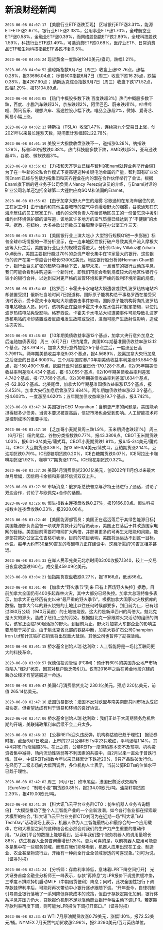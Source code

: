 # 新浪财经新闻
`2023-06-08 04:07:17` 【美股行业ETF涨跌互现】 区域银行ETF涨3.31%，能源ETFETF涨2.67%，银行业ETF涨2.38%，公用事业ETF涨1.70%，全球航空业ETF涨0.58%，金融业ETF涨0.39%，而网络股指数ETF跌2.89%，全球科技股跌1.59%，科技行业ETF跌1.49%，可选消费ETF跌0.68%。医疗业ETF、日常消费品ETF和生物科技指数ETF各跌不到0.5%。

`2023-06-08 04:05:24` 现货黄金一度跌破1940美元/盎司，跌幅1.21%。

`2023-06-08 04:04:52`   道琼斯指数6月7日（周三）收盘上涨92.76点，涨幅0.28%，报33666.04点；
标普500指数6月7日（周三）收盘下跌16.25点，跌幅0.38%，报4267.60点；
纳斯达克综合指数6月7日（周三）收盘下跌171.52点，跌幅1.29%，报13104.89点。

`2023-06-08 04:03:05` 【热门中概股多数下跌 百度跌超3%】热门中概股多数下跌，百度、小鹏汽车跌超3%，京东跌超2%，阿里巴巴、蔚来跌超1%，哔哩哔哩、腾讯音乐、理想汽车、富途控股小幅下跌。唯品会涨超2%，微博、爱奇艺、网易小幅上涨。

`2023-06-08 04:02:13` 特斯拉（TSLA）收涨1.47%，连续第九个交易日上涨，创2021年以来最长连涨天数，期间累计涨幅超过22.78%。

`2023-06-08 04:01:19` 美股三大指数收盘涨跌不一，道指涨0.28%，纳指跌1.29%，标普500指数跌0.38%，热门科技股多数下跌，AMD跌超5%，亚马逊跌超4%，谷歌、微软跌超3%。

`2023-06-08 03:56:03` 【力拓和天齐锂业已经与智利的Enami就锂业务举行会谈】为了在一种新的公私合作模式下提高锂这种关键电池金属的产量，智利国有矿业公司Enami已经与包括力拓集团和天齐锂业在内的潜在合作伙伴举行了会谈。根据Enami旗下新的锂业务子公司负责人Nancy Perez向议员的介绍，与Enami对话的矿业公司名单还包括全球第二大锂供应商SQM和法国的Eramet。

`2023-06-08 03:55:02` 【由于加拿大野火产生的烟雾 谷歌通知在东海岸居住的员工在家工作】由于纽约和其他主要城市的空气中弥漫着野火的烟雾，谷歌通知在东海岸居住的员工居家工作。纽约的公司负责人在给该地区员工的一份备忘录中援引纽约州环境保护部的话写道，该地区许多地方的空气质量已经达到了“不健康”的水平。据悉，在纽约，大多谷歌公司数员工每周至少要在办公室工作三天。

`2023-06-08 03:54:31` 【美国银行业上演大吃小 大型银行规模Q1进一步膨胀】标普全球市场情报的一项分析显示，在一连串地区性银行破产导致其资产流入摩根大通等大行之后，美国银行业巨头的规模变得更大。分析师Gaby Villaluz和Zuhaib Gull表示，美国主要银行超过70%的总资产增长集中在10家最大的银行，这些银行的资产在第一季度合计增长6300亿美元。地区银行股分析师Herman Chan预计，银行业巨头扩张的趋势将持续下去，展望未来，一旦当前的银行业动荡平息，我们可能会看到并购迎来一个新时代，即我们可能会看到规模较大的地区性银行与较小的银行合并，以达到应对更严格的监管环境和更严峻的盈利环境所需的规模。

`2023-06-08 03:54:08` 【格罗西：卡霍夫卡水电站大坝遭袭或致扎波罗热核电站冷却装置受损】俄新社当地时间7日报道称，国际原子能机构总干事格罗西在接受采访时表示，受卡霍夫卡水电站大坝遭袭击事件影响，国际原子能机构将向扎波罗热核电站增派人员。同时，该机构正在监测卡霍夫卡水库水位并将制定措施，以使扎波罗热核电站免受影响。格罗西说，卡霍夫卡水电站大坝遭袭事件可能导致扎波罗热核电站的冷却装置或者反应堆发生故障或受损，进而可能产生放射性影响，造成生态灾难。

`2023-06-08 03:48:08` 【10年期美债收益率涨13个基点，加拿大央行意外加息之后追随加债表现】 周三（6月7日）纽约尾盘，美国10年期基准国债收益率涨13.12个基点，报3.7914%，加拿大央行意外加息25个基点之后，一度涨至日高3.7991%。两年期美债收益率涨9.03个基点，报4.5689%，脱离加拿大央行加息之后涨至的日高4.6003%。三个月期国库券/10年期美债收益率利差涨16.584个基点，报-150.490个基点，欧股开盘时曾跌至日低-170.128个基点。02/05年期美债收益率利差涨4.434个基点，报-63.055个基点。02/10年期美债收益率利差涨4.742个基点，报-77.768个基点。02/30年期美债收益率利差涨1.634个基点，报-62.882个基点。北美尾盘，加拿大10年期基准国债收益率涨17.5个基点，报3.453%，加拿大央行加息后曾涨至3.484%。两年期加债收益率涨22.0个基点，报4.603%，一度涨至4.620%；五年期加债收益率涨19.7个基点，报3.742%。

`2023-06-08 03:47:34` 美国银行CEO Moynihan：当前更严肃的问题是，美国能承担得起多少债务。当资本要求被提高后，信贷市场也会受到影响。人工智能技术将是控制成本的重要手段。

`2023-06-08 03:47:10` 【芝加哥小麦期货周三跌1.9%，玉米期货也跌超1%】 周三（6月7日）纽约尾盘，谷物分类指数跌0.77%，报43.3806点。CBOT玉米期货跌1.03%，报6.01-3/4美元/蒲式耳。CBOT小麦期货跌1.91%，报6.15-3/4美元/蒲式耳。CBOT大豆期货涨0.39%，报13.59-3/4美元/蒲式耳，豆粕期货涨2.14%，豆油期货跌0.79%。ICE原糖期货跌0.20%，ICE白糖期货跌0.07%。ICE阿拉比卡咖啡期货涨1.92%，咖啡“C”期货涨1.11%。ICE棉花期货跌0.32%。

`2023-06-08 03:37:20` 美国4月消费信贷230.1亿美元，创2022年11月份以来最大单月增幅，因信用卡余额和非循环信贷双双上升。

`2023-06-08 03:27:50` 市场消息：俄罗斯总统普京与沙特王储进行了通话，讨论了双边合作，讨论了与欧佩克+合作的话题。

`2023-06-08 03:26:06` 恒生指数主连夜盘收跌0.27%，报19166.00点。恒生科技指数主连夜盘收跌0.33%，报3920.00点。

`2023-06-08 03:22:40` 【美国能源部官员：美国正在远远落后于其绿色能源目标】美国能源部负责监督一项联邦贷款计划的官员表示，美国正在落后于其改造国家电网的目标。美国目前需要将电网扩大两倍，并部署更多的可再生太阳能和风能。能源部贷款办公室主任吉格尔表示，目前的项目表明，美国将远远达不到这一目标。他说，每年大约有30至50吉瓦的零碳电力正在建设中，这离所需的90吉瓦相差甚远。

`2023-06-08 03:04:33` 在岸人民币兑美元北京时间03:00收报7.1340，较上一交易日夜盘收盘跌160点。成交量459.09亿美元。

`2023-06-08 03:04:21` 恒指期货夜盘收跌0.27%，报19166点，低水86点。

`2023-06-08 03:01:40` 【加拿大“野火季节”到来 已有上百场野火失控】据悉，目前加拿大全国仍有400多起森林火灾，其中大部分已经失控。加拿大总理特鲁多表示，加拿大正在经历有史以来“最严重的野火季节”。根据加拿大国家火灾数据库的数据，加拿大今年的野火烧毁的土地比以往任何时候都要多，到目前为止，已有超过380万公顷（940万英亩）的土地被烧毁。这大约是新泽西州的两倍大。魁北克是火灾的源头，造成了纽约上空的污染。根据魁北克一家跟踪火灾活动的组织的网站，该省正面临150起活跃的野火。到目前为止，野火对加拿大东部企业的影响主要局限于采矿业。由于魁北克省北部的铁路中断，加拿大铁矿石公司Champion Iron Ltd预计其铁矿石销售将出现重大延误。其他公司也暂停了勘探活动。

`2023-06-08 03:01:15` 桥水基金创始人瑞·达利欧：人工智能将是一场比互联网更大的科技革命。

`2023-06-08 03:00:57` 保德信投资管理 (PGIM)：预计有60%的美国办公地产市场将陷入“炼狱”状态，因其对租户缺乏吸引力。仅有2016年之后在黄金地段兴建的新办公楼才有望逃脱这一命运。

`2023-06-08 03:00:47` 美国4月消费信贷变动 230.1亿美元，预期 220亿美元，前值 265.14亿美元。

`2023-06-08 02:47:10` 法国贸易部长：法国不反对欧盟与南美南部共同市场达成贸易协定，但希望达成有利于贸易和环境的良好协议。

`2023-06-08 02:47:00` 桥水基金创始人瑞·达利欧：我们正处于大周期债务危机后期的开端，美联储政策利率后续不会上升太多。

`2023-06-08 02:46:32` 【公募REITs迎久违反弹，机构称估值已趋于理性】 据证券时报，截至6月7日收盘，上市的27只公募REITs中23只收红，平均涨幅1.14%，其中4只REITs涨幅超3%。在此之前，公募REITs一度深陷基本面不及预期、机构投资者集中减持、场内流动性转弱等不利因素的共振中，自2月以来一直处于普跌行情。其中，中证REITs指数今年以来已经累计下跌近20%，9只产品跌破发行价。在经历了二级市场的大幅回调后，多位机构人士表示，当前公募REITs的估值水平已趋于理性。

`2023-06-08 02:42:02` 周三（6月7日）欧市尾盘，法国巴黎泛欧交易所（EuroNext）“制粉小麦”期货跌0.85%，报234.00欧元/吨。油菜籽期货跌2.39%，报419.00欧元/吨。

`2023-06-08 02:41:39` 【科大讯飞云平台业务群CTO：仿生机器人业务咨询翻倍】 “大模型推动了整个人工智能产业的一个全新浪潮。如今各行各业都在探索跟大模型的结合。”科大讯飞云平台业务群CTO刘可为在近期一场“科大讯飞AI TechDay”活动现场上表示，机器人作为人工智能最核心和最综合的一个应用载体，它和大模型之间的这种结合也必然会对我们的生产力产生重要的推动作用。“从我们平台的数据上能够看到，近半年我们整个服务机器人的调用量增长88%，仿生机器人业务咨询量增长125%。更为可喜的是，以前机器人应用可能更多是集中在一些服务领域，而现在我们能够看到，机器人应用出现在工业、制造业、农业甚至物流行业，开始有一种向全行业全领域渗透的可喜现象。”刘可为说。（证券时报）

`2023-06-08 02:41:24` 【分析师：存款利率降低，意味着LPR下降空间打开】 光大证券首席金融业分析师王一峰表示，存款“再降息”为LPR报价下调提供缓冲垫，三季度不排除择机启动MLF（中期借贷便利）降息；同时，此次全国性银行下调存款挂牌利率后，可能将再次带动中小银行逐步跟随下调。“开年至今，自律机制引导商业银行落地了一系列降低存款成本的政策，但由于存款定期化加剧，银行体系净息差压力仍大，贷款报价机制不足以驱动商业银行单独主动下调LPR。若定期存款利率再度下调，则可能为LPR报价下调打开窗口。”（证券时报）

`2023-06-08 02:33:43` WTI 7月原油期货收涨0.79美元，涨幅1.10%，报72.53美元/桶。NYMEX 7月天然气期货收涨2.96%，报2.3290美元/百万英热单位。

